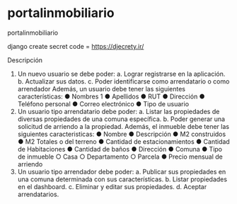 # portalinmobiliario
portalinmobiliario



django create secret code = https://djecrety.ir/



Descripción
1. Un nuevo usuario se debe poder:
a. Lograr registrarse en la aplicación.
b. Actualizar sus datos.
c. Poder identificarse como arrendatario o como arrendador
Además, un usuario debe tener las siguientes características:
● Nombres
1
● Apellidos
● RUT
● Dirección
● Teléfono personal
● Correo electrónico
● Tipo de usuario
2. Un usuario tipo arrendatario debe poder:
a. Listar las propiedades de diversas propiedades de una comuna específica.
b. Poder generar una solicitud de arriendo a la propiedad.
Además, el inmueble debe tener las siguientes caracteristicas:
● Nombre
● Descripción
● M2 construidos
● M2 Totales o del terreno
● Cantidad de estacionamientos
● Cantidad de Habitaciones
● Cantidad de baños
● Dirección
● Comuna
● Tipo de inmueble
○ Casa
○ Departamento
○ Parcela
● Precio mensual de arriendo
3. Un usuario tipo arrendador debe poder:
a. Publicar sus propiedades en una comuna determinada con sus
características.
b. Listar propiedades en el dashboard.
c. Eliminar y editar sus propiedades.
d. Aceptar arrendatarios.




